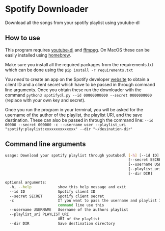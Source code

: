 # Spotify Downloader
Download all the songs from your spotify playlist using youtube-dl

## How to use
This program requires [youtube-dl](https://ytdl-org.github.io/youtube-dl/index.html) 
and [ffmpeg](https://www.ffmpeg.org). On MacOS these can be easily installed using 
[homebrew](https://brew.sh).

Make sure you install all the required packages from the requirements.txt which can be 
done using the `pip install -r requirements.txt`

You *need* to create an app on the Spotify developer [website](https://developer.spotify.com/dashboard/applications) 
to obtain a client ID and a client secret which have to be passed in through command
line arguments. Once you obtain these run the downloader with the command
`python3 spotifydl.py --id 00000000000 --secret 0000000000` (replace with your
own key and secret).  

Once you run the program in your terminal, you will be asked for the username of the
author of the playlist, the playlist URI, and the save destination. These can also be
passed in through the command line:
`--id 00000 --secret 000000 -c --username user --playlist_uri "spotify:playlist:xxxxxxxxxxxxxx" --dir "~/desination-dir"`

## Command line arguments
```bash
usage: Download your spotify playlist through youtubedl [-h] [--id ID]
                                                        [--secret SECRET] [-c]
                                                        [--username USERNAME]
                                                        [--playlist_uri PLAYLIST_URI]
                                                        [--dir DIR]

optional arguments:
  -h, --help            show this help message and exit
  --id ID               Spotify client ID
  --secret SECRET       Spotify client secret
  -c                    If you want to pass the username and playlist ID using
                        command line use this
  --username USERNAME   Username of the authors playlist
  --playlist_uri PLAYLIST_URI
                        URI of the playlist
  --dir DIR             Save destination directory
```